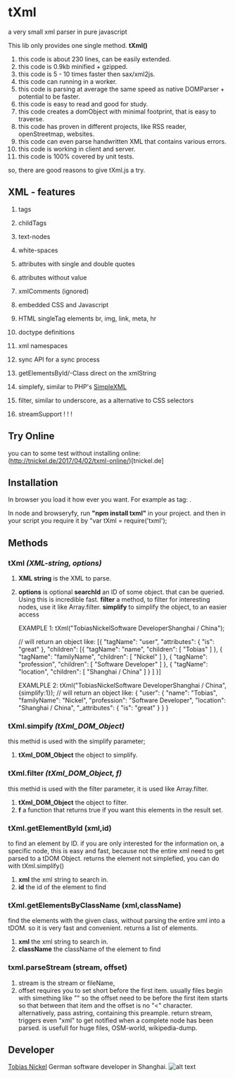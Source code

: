 # tXml
a very small xml parser in pure javascript

This lib only provides one single method. **tXml()**

1. this code is about 230 lines, can be easily extended. 
2. this code is 0.9kb minified + gzipped.
3. this code is 5 - 10 times faster then sax/xml2js.
4. this code can running in a worker.
5. this code is parsing at average the same speed as native DOMParser + potential to be faster.
6. this code is easy to read and good for study. 
7. this code creates a domObject with minimal footprint, that is easy to traverse.
8. this code has proven in different projects, like RSS reader, openStreetmap, websites.
9. this code can even parse handwritten XML that contains various errors.
10. this code is working in client and server.
11. this code is 100% covered by unit tests.
  
so, there are good reasons to give tXml.js a try. 

## XML - features
  1. tags
  2. childTags
  3. text-nodes
  4. white-spaces
  5. attributes with single and double quotes
  6. attributes without value
  7. xmlComments (ignored)
  8. embedded CSS and Javascript
  9. HTML singleTag elements br, img, link, meta, hr
  10. doctype definitions
  11. xml namespaces
  12. sync API for a sync process
  13. getElementsById/-Class direct on the xmlString 
  14. simplefy, similar to PHP's [SimpleXML](http://php.net/manual/en/book.simplexml.php)
  15. filter, similar to underscore, as a alternative to CSS selectors
  
  16. streamSupport ! ! !

## Try Online
you can to some test without installing online: (http://tnickel.de/2017/04/02/txml-online/)[tnickel.de]

## Installation
In browser you load it how ever you want. For example as tag: <script src="tXml.js"></script>.

In node and browseryfy, run **"npm install txml"** in your project.
and then in your script you require it by "var tXml = require('txml');

## Methods

### **tXml** *(XML-string, options)*
1. **XML string** is the XML to parse.
2. **options** is optional 
		**searchId** an ID of some object. that can be queried. Using this is incredible fast. 
		**filter** a method, to filter for interesting nodes, use it like Array.filter.
		**simplify** to simplify the object, to an easier access
		
	
	EXAMPLE 1: tXml("<user is='great'><name>Tobias</name><familyName>Nickel</familyName><profession>Software Developer</profession><location>Shanghai / China</location></user>");

	// will return an object like: 
	[{
		"tagName": "user",
		"attributes": {
			"is": "great"
		},
		"children": [{
				"tagName": "name",
				"children": [ "Tobias" ]
			}, {
				"tagName": "familyName",
				"children": [ "Nickel" ]
			}, {
				"tagName": "profession",
				"children": [ "Software Developer" ]
			}, {
				"tagName": "location",
				"children": [ "Shanghai / China" ]
			}
		]
	}]	
		
		
	EXAMLPLE 2: tXml("<user is='great'><name>Tobias</name><familyName>Nickel</familyName><profession>Software Developer</profession><location>Shanghai / China</location></user>",{simplify:1});
	// will return an object like: 
	{
		"user": {
			"name": "Tobias",
			"familyName": "Nickel",
			"profession": "Software Developer",
			"location": "Shanghai / China",
			"_attributes": {
				"is": "great"
			}
		}
	}

### **tXml.simpify** *(tXml_DOM_Object)* 
this methid is used with the simplify parameter;
1. **tXml_DOM_Object** the object to simplify.

### **tXml.filter** *(tXml_DOM_Object, f)* 
this methid is used with the filter parameter, it is used like Array.filter.
1. **tXml_DOM_Object** the object to filter.
2. **f** a function that returns true if you want this elements in the result set.

### **tXml.getElementById** (xml,id) 
to find an element by ID. if you are only interested for the information on, a specific node, this is easy and fast, because not the entire xml need to get parsed to a tDOM Object. returns the element not simplefied, you can do with tXml.simplify()
1. **xml** the xml string to search in.
2. **id** the id of the element to find


### **tXml.getElementsByClassName** (xml,className) 
find the elements with the given class, without parsing the entire xml into a tDOM. so it is very fast and convenient. returns a list of elements. 
1. **xml** the xml string to search in.
2. **className** the className of the element to find


### **txml.parseStream** (stream, offset)
1. stream is the stream or fileName, 
2. offset requires you to set short before the first item.
		usually files begin with simething like "<!DOCTYPE osm><osm>"
		so the offset need to be before the first item starts so that 
		between that item and the offset is no "<" character.
		alternatively, pass astring, containing this preample.
return stream, triggers even "xml" to get notified when a complete node has been parsed.
is usefull for huge files, OSM-world, wikipedia-dump.




## Developer
[Tobias Nickel](http://tnickel.de/) German software developer in Shanghai. 
![alt text](https://avatars1.githubusercontent.com/u/4189801?s=150) 
